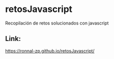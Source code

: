 # retosJavascript
Recopilación de retos solucionados con javascript


## Link:
https://ronnal-zp.github.io/retosJavascript/
